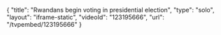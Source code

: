 {
    "title": "Rwandans begin voting in presidential election",
    "type": "solo",
    "layout": "iframe-static",
    "videoId": "123195666",
    "url": "\/tvpembed\/123195666"
}
